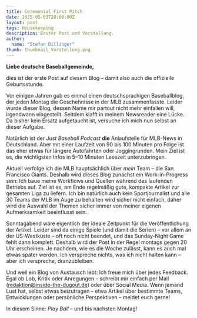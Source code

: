 ```yaml
---
title: Ceremonial First Pitch
date: 2025-05-03T20:00:00Z
layout: post
tags: Housekeeping
description: Erster Post und Vorstellung.
author:
  name: "Stefan Dillinger"
thumb: thumbnail_Vorstellung.png
---
```


**Liebe deutsche Baseballgemeinde,**

dies ist der erste Post auf diesem Blog – damit also auch die offizielle Geburtsstunde.

Vor einigen Jahren gab es einmal einen deutschsprachigen Baseballblog, der jeden Montag die Geschehnisse in der MLB zusammenfasste. Leider wurde dieser Blog, dessen Name mir partout nicht mehr einfallen will, irgendwann eingestellt. Seitdem klafft in meinem Newsreader eine Lücke. Da bisher kein Ersatz aufgetaucht ist, versuche ich mich nun selbst an dieser Aufgabe.

Natürlich ist der _Just Baseball Podcast_ **die** Anlaufstelle für MLB-News in Deutschland. Aber mit einer Laufzeit von 90 bis 100 Minuten pro Folge ist das eher etwas für längere Autofahrten oder Joggingrunden. Mein Ziel ist es, die wichtigsten Infos in 5–10 Minuten Lesezeit unterzubringen.

Aktuell verfolge ich die MLB hauptsächlich über _mein_ Team – die San Francisco Giants. Deshalb wird dieses Blog zunächst ein Work-in-Progress sein: Ich baue meine Workflows und Quellen während des laufenden Betriebs auf. Ziel ist es, am Ende regelmäßig gute, kompakte Artikel zur gesamten Liga zu liefern. Ich bin natürlich auch kein Sportjournalist und alle 30 Teams der MLB im Auge zu behalten wird sicher nicht einfach, daher wird die Auswahl der Themen sicher immer von meiner eigenen Aufmerksamkeit beeinflusst sein.

Sonntagabend wäre eigentlich der ideale Zeitpunkt für die Veröffentlichung der Artikel. Leider sind da einige Spiele (und damit die Serien) – vor allem an der US-Westküste – oft noch nicht beendet, und das Sunday-Night Game fehlt dann komplett. Deshalb wird der Post in der Regel montags gegen 20 Uhr erscheinen. Je nachdem, wie es die Woche zulässt, kann es auch mal etwas später werden. Ich verspreche nichts, was ich nicht halten kann – aber ich verspreche, dranzubleiben.

Und weil ein Blog von Austausch lebt: Ich freue mich über jedes Feedback. Egal ob Lob, Kritik oder Anregungen – schreibt mir einfach per Mail (redaktion@inside-the-dugout.de) oder über Social Media. Wenn jemand Lust hat, selbst etwas beizutragen – etwa Artikel über bestimmte Teams, Entwicklungen oder persönliche Perspektiven – meldet euch gerne!

In diesem Sinne: _Play Ball_ – und bis nächsten Montag!
